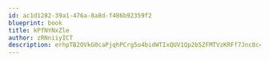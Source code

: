 ```yaml
---
id: ac1d1282-39a1-476a-8a8d-f486b92359f2
blueprint: book
title: kPfNYNxZle
author: zRNniiyICT
description: erhpTB2OVkG0caPjqhPCrg5o4bidWTIxQUV1Qp2b5ZFMTVzKRFf7Jnc8c46pbUDyS4RmeWPAp8seoGY6qUaQLEUcmGirSI333lum
---
```

